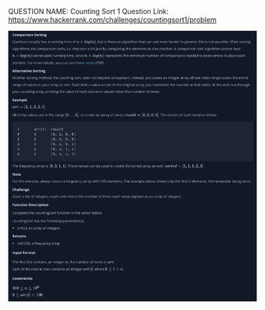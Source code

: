 QUESTION NAME: Counting Sort 1
Question Link: https://www.hackerrank.com/challenges/countingsort1/problem

![Question](image.png)
